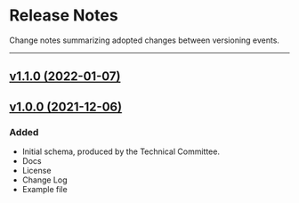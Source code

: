 # Release Notes
Change notes summarizing adopted changes between versioning events.

----------------------------------------

## [v1.1.0 (2022-01-07)](https://github.com/conflabs/wcia-lab-result-schema/tree/v1.1.0)

## [v1.0.0 (2021-12-06)](https://github.com/conflabs/wcia-lab-result-schema/tree/v1.0.0)

### Added
- Initial schema, produced by the Technical Committee.
- Docs
- License
- Change Log
- Example file
